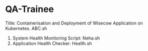# QA-Trainee
Title: Containerisation and Deployment of Wisecow Application on Kubernetes. ABC.sh
1. System Health Monitoring Script: Neha.sh
2. Application Health Checker: Health.sh
